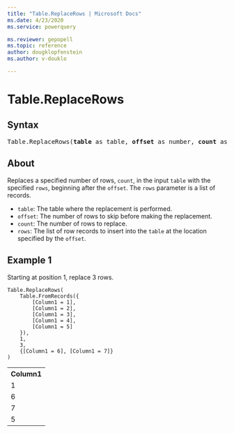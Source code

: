 ```yaml
---
title: "Table.ReplaceRows | Microsoft Docs"
ms.date: 4/23/2020
ms.service: powerquery

ms.reviewer: gepopell
ms.topic: reference
author: dougklopfenstein
ms.author: v-douklo

---
```

# Table.ReplaceRows

## Syntax

<pre>
Table.ReplaceRows(<b>table</b> as table, <b>offset</b> as number, <b>count</b> as number, <b>rows</b> as list) as table 
</pre>
  
## About  
Replaces a specified number of rows, `count`, in the input `table` with the specified `rows`, beginning after the `offset`. The `rows` parameter is a list of records. <ul> <li><code>table</code>: The table where the replacement is performed.</li> <li><code>offset</code>: The number of rows to skip before making the replacement.</li> <li><code>count</code>: The number of rows to replace.</li> <li><code>rows</code>: The list of row records to insert into the <code>table</code> at the location specified by the <code>offset</code>.</li> </ul> 

## Example 1
Starting at position 1, replace 3 rows.

```powerquery-m
Table.ReplaceRows(
    Table.FromRecords({
        [Column1 = 1], 
        [Column1 = 2], 
        [Column1 = 3], 
        [Column1 = 4], 
        [Column1 = 5]
    }), 
    1, 
    3, 
    {[Column1 = 6], [Column1 = 7]}
)
```

<table> <tr> <th>Column1</th> </tr> <tr> <td>1</td> </tr> <tr> <td>6</td> </tr> <tr> <td>7</td> </tr> <tr> <td>5</td> </tr> </table>
